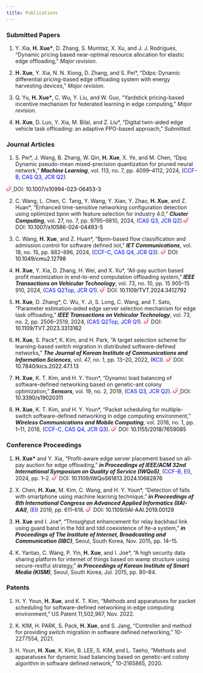 ```yaml
---
title: Publications
---
```

### Submitted Papers
1. Y. Xia, **H. Xue\***, D. Zhang, S. Mumtaz, X. Xu, and J. J. Rodrigues, “Dynamic pricing based near-optimal resource allocation for elastic edge offloading,” *Major revision*.
2. **H. Xue**, Y. Xia, N. N. Xiong, D. Zhang, and S. Pei*, “Ddps: Dynamic differential pricing-based edge offloading system with energy harvesting devices,” *Major revision*.

3. Q. Yu, **H. Xue\***, C. Wu, Y. Liu, and W. Guo, “Yardstick pricing-based incentive mechanism for federated learning in edge computing,” *Major revision*.

4. **H. Xue**, D. Luo, Y. Xia, M. Bilal, and Z. Liu*, “Digital twin-aided edge vehicle task offloading: an adaptive PPO-based approach,” *Submitted*.


### Journal Articles

1. S. Pei*, J. Wang, B. Zhang, W. Qin, **H. Xue**, X. Ye, and M. Chen, “Dpq: Dynamic pseudo-mean mixed-precision quantization for pruned neural network,” <strong><em>Machine Learning</em></strong>, vol. 113, no. 7, pp. 4099–4112, 2024, (<span style="color: blue;">CCF-B, CAS Q3, JCR Q2</span>). 
<!-- <img src="../linkpng/link1.png" alt="link" style="width:15px; height:15px;"></img>  -->
<a href="https://doi.org/10.1007/s10994-023-06453-3">
    <img src="../linkpng/link1.png" alt="link" style="width:15px; height:15px;">
</a>
DOI: <a href="https://doi.org/10.1007/s10994-023-06453-3" style="color: black; text-decoration: none;">10.1007/s10994-023-06453-3</a>


<!-- [10.1007/s10994-023-06453-3](https://doi.org/10.1007/s10994-023-06453-3). -->
2. C. Wang, L. Chen, C. Tang, Y. Wang, Y. Xian, Y. Zhao, **H. Xue**, and Z. Huan*, “Enhanced time-sensitive networking configuration detection using optimized bpnn with feature selection for industry 4.0,” <strong><em>Cluster Computing</em></strong>, vol. 27, no. 7, pp. 9795–9810, 2024, (<span style="color: blue;">CAS Q3, JCR Q2</span>).<a href="https://doi.org/10.1007/s10586-024-04493-5"><img src="../linkpng/link1.png" alt="link" style="width:15px; height:15px;">
</a> DOI: <a href="https://doi.org/10.1007/s10586-024-04493-5" style="color: black; text-decoration: none;">10.1007/s10586-024-04493-5</a>
<!-- [10.1007/s10586-024-04493-5](https://doi.org/10.1007/s10586-024-04493-5). -->

3. C. Wang, **H. Xue**, and Z. Huan*, “Bpnn-based flow classification and admission control for software defined iiot,” <strong><em>IET Communications</em></strong>, vol. 18, no. 15, pp. 882–896, 2024, (<span style="color: blue;">CCF-C, CAS Q4, JCR Q3</span>). <a href="https://doi.org/10.1049/cmu2.12798"><img src="../linkpng/link1.png" alt="link" style="width:15px; height:15px;"></a> DOI: <a href="https://doi.org/10.1049/cmu2.12798" style="color: black; text-decoration: none;">10.1049/cmu2.12798</a>
<!-- https://doi.org/10.1049/cmu2.12798. -->

4. **H. Xue**, Y. Xia, D. Zhang, H. Wei, and X. Xu*, “All-pay auction based profit maximization in end-to-end computation offloading system,” <strong><em>IEEE Transactions on Vehicular Technology</em></strong>, vol. 73, no. 10, pp. 15 905–15 910, 2024, (<span style="color: blue;">CAS Q2Top, JCR Q1</span>). <a href="https://ieeexplore.ieee.org/document/10553321"><img src="../linkpng/link1.png" alt="link" style="width:15px; height:15px;"></a> DOI: <a href="https://ieeexplore.ieee.org/document/10553321" style="color: black; text-decoration: none;">10.1109/TVT.2024.3412792</a>
<!-- [10.1109/TVT.2024.3412792](https://ieeexplore.ieee.org/document/10553321). -->
5. **H. Xue**, D. Zhang*, C. Wu, Y. Ji, S. Long, C. Wang, and T. Sato, “Parameter estimation-aided edge server selection mechanism for edge task offloading,” <strong><em>IEEE Transactions on Vehicular Technology</em></strong>, vol. 73, no. 2, pp. 2506–2519, 2024, (<span style="color: blue;">CAS Q2Top, JCR Q1</span>). <a href="https://ieeexplore.ieee.org/document/10244085"><img src="../linkpng/link1.png" alt="link" style="width:15px; height:15px;"></a> DOI: <a href="https://ieeexplore.ieee.org/document/10244085" style="color: black; text-decoration: none;">10.1109/TVT.2023.3313162</a>
<!-- [10.1109/TVT.2023.3313162](https://ieeexplore.ieee.org/document/10244085). -->

6. **H. Xue**, S. Pack*, K. Kim, and H. Park, “A target selection scheme for learning-based switch migration in distributed software-defined networks,” <strong><em>The Journal of Korean Institute of Communications and Information Sciences</em></strong>, vol. 47, no. 1, pp. 13–20, 2022, (<span style="color: blue;">KCI</span>). <a href="https://www.dbpia.co.kr/journal/articleDetail?nodeId=NODE11024362&language=ko_KR&hasTopBanner=true"><img src="../linkpng/link1.png" alt="link" style="width:15px; height:15px;"></a> DOI: <a href="https://www.dbpia.co.kr/journal/articleDetail?nodeId=NODE11024362&language=ko_KR&hasTopBanner=true" style="color: black; text-decoration: none;">10.7840/kics.2022.47.1.13</a>
<!-- [10.7840/kics.2022.47.1.13](https://www.dbpia.co.kr/journal/articleDetail?nodeId=NODE11024362&language=ko_KR&hasTopBanner=true). -->
7. **H. Xue**, K. T. Kim, and H. Y. Youn*, “Dynamic load balancing of software-defined networking based on genetic-ant colony optimization,” <strong><em>Sensors</em></strong>, vol. 19, no. 2, 2019, (<span style="color: blue;">CAS Q3, JCR Q2</span>). <a href="https://www.mdpi.com/1424-8220/19/2/311"><img src="../linkpng/link1.png" alt="link" style="width:15px; height:15px;">
</a> DOI: <a href="https://www.mdpi.com/1424-8220/19/2/311" style="color: black; text-decoration: none;">10.3390/s19020311</a>
<!-- [10.3390/s19020311](https://www.mdpi.com/1424-8220/19/2/311). -->


8. **H. Xue**, K. T. Kim, and H. Y. Youn*, “Packet scheduling for multiple-switch software-defined networking in edge computing environment,” <strong><em>Wireless Communications and Mobile Computing</em></strong>, vol. 2018, no. 1, pp. 1–11, 2018, (<span style="color: blue;">CCF-C, CAS Q4, JCR Q3</span>). <a href="https://doi.org/10.1155/2018/7659085"><img src="../linkpng/link1.png" alt="link" style="width:15px; height:15px;"></a> DOI: <a href="https://doi.org/10.1155/2018/7659085" style="color: black; text-decoration: none;">10.1155/2018/7659085</a>
<!-- https://doi.org/10.1155/2018/7659085. -->




### Conference Proceedings

1. **H. Xue\*** and Y. Xia, “Profit-aware edge server placement based on all-pay auction for edge offloading,” <strong><em>in Proceedings of IEEE/ACM 32nd International Symposium on Quality of Service (IWQoS)</em></strong>, (<span style="color: blue;">CCF-B, EI</span>), 2024, pp. 1–2. <a href="https://ieeexplore.ieee.org/document/10682876"><img src="../linkpng/link1.png" alt="link" style="width:15px; height:15px;"></a> DOI: <a href="https://ieeexplore.ieee.org/document/10682876" style="color: black; text-decoration: none;">10.1109/IWQoS61813.2024.10682876</a>
<!-- [10.1109/IWQoS61813.2024.10682876](https://ieeexplore.ieee.org/document/10682876). -->

2. X. Chen, **H. Xue**, M. Kim, C. Wang, and H. Y. Youn*, “Detection of falls with smartphone using machine learning technique,” <strong><em>in Proceedings of 8th International Congress on Advanced Applied Informatics (IIAI-AAI)</em></strong>, (<span style="color: blue;">EI</span>) 2019, pp. 611–616. <a href="https://ieeexplore.ieee.org/document/8992596"><img src="../linkpng/link1.png" alt="link" style="width:15px; height:15px;"></a> DOI: <a href="https://ieeexplore.ieee.org/document/8992596" style="color: black; text-decoration: none;">10.1109/IIAI-AAI.2019.00129</a>
<!-- [10.1109/IIAI-AAI.2019.00129](https://ieeexplore.ieee.org/document/8992596). -->

3. **H. Xue** and I. Joe*, “Throughput enhancement for relay backhaul link using guard band in the fdd and tdd coexistence of lte-a system,” <strong><em>in Proceedings of The Institute of Internet, Broadcasting and Communication (IIBC)</em></strong>, Seoul, South Korea, Nov. 2015, pp. 14–15.

4. K. Yantao, C. Wang, P. Yin, **H. Xue**, and I. Joe*, “A high security data sharing platform for internet of things based on wamp structure using secure-restful strategy,” <strong><em>in Proceedings of Korean Institute of Smart Media (KISM)</em></strong>, Seoul, South Korea, Jul. 2015, pp. 80–84.

### Patents

1. H. Y. Youn, **H. Xue**, and K. T. Kim, “Methods and apparatuses for packet scheduling for software-defined networking in edge computing environment,” US Patent 11,502,967, Nov. 2022.

2. K. KIM, H. PARK, S. Pack, **H. Xue**, and S. Jang, “Controller and method for providing switch migration in software defined networking,” 10-2277554, 2021.

3. H. Youn, **H. Xue**, K. Kim, B. LEE, S. KIM, and L. Taeho, “Methods and apparatuses for dynamic load balancing based on genetic-ant colony algorithm in software defined network,” 10-2165865, 2020.

   

